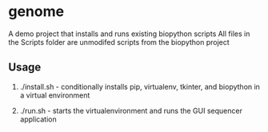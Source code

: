 genome
======

A demo project that installs and runs existing biopython scripts
All files in the Scripts folder are unmodifed scripts from the biopython project

Usage
-----

1) ./install.sh - conditionally installs pip, virtualenv, tkinter, and biopython in a virtual environment

2) ./run.sh - starts the virtualenvironment and runs the GUI sequencer application